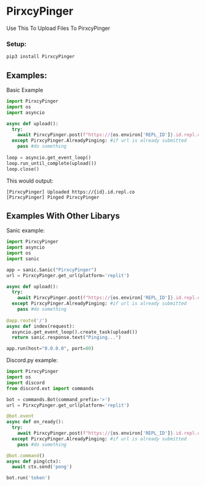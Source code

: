 # PirxcyPinger
Use This To Upload Files To PirxcyPinger


### Setup:
``pip3 install PirxcyPinger``

## Examples:

Basic Example

```python
import PirxcyPinger
import os
import asyncio

async def upload():
  try:
    await PirxcyPinger.post(f"https://{os.environ['REPL_ID']}.id.repl.co")
  except PirxcyPinger.AlreadyPinging: #if url is already submitted
    pass #do something
    
loop = asyncio.get_event_loop()
loop.run_until_complete(upload())
loop.close()
```

This would output:<br>
```
[PirxcyPinger] Uploaded https://{id}.id.repl.co
[PirxcyPinger] Pinged PirxcyPinger
```
## Examples With Other Libarys

Sanic example:
```python
import PirxcyPinger
import asyncio
import os
import sanic

app = sanic.Sanic("PirxcyPinger")
url = PirxcyPinger.get_url(platform='replit')

async def upload():
  try:
    await PirxcyPinger.post(f"https://{os.environ['REPL_ID']}.id.repl.co")
  except PirxcyPinger.AlreadyPinging: #if url is already submitted
    pass #do something
    
@app.route('/')
async def index(request):
  asyncio.get_event_loop().create_task(upload())
  return sanic.response.text("Pinging...")

app.run(host="0.0.0.0", port=80)
```

Discord.py example:
```python
import PirxcyPinger
import os
import discord
from discord.ext import commands

bot = commands.Bot(command_prefix='>')
url = PirxcyPinger.get_url(platform='replit')

@bot.event
async def on_ready():
  try:
    await PirxcyPinger.post(f"https://{os.environ['REPL_ID']}.id.repl.co")
  except PirxcyPinger.AlreadyPinging: #if url is already submitted
    pass #do something

@bot.command()
async def ping(ctx):
  await ctx.send('pong')

bot.run('token')
```
